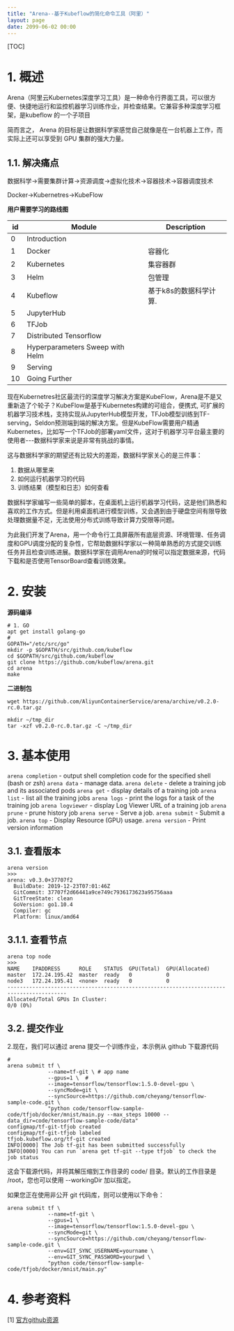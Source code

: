 ```yaml
---
title: "Arena--基于Kubeflow的简化命令工具（阿里）"
layout: page
date: 2099-06-02 00:00
---
```


[TOC]
# 1. 概述


Arena（阿里云Kubernetes深度学习工具）是一种命令行界面工具，可以很方便、快捷地运行和监控机器学习训练作业，并检查结果。它兼容多种深度学习框架，是kubeflow 的一个子项目

简而言之， Arena 的目标是让数据科学家感觉自己就像是在一台机器上工作，而实际上还可以享受到 GPU 集群的强大力量。


## 1.1. 解决痛点

数据科学->需要集群计算->资源调度->虚拟化技术->容器技术->容器调度技术

Docker->Kubernetres->KubeFlow

**用户需要学习的路线图**

| id  | Module                          | Description            |
| --- | ------------------------------- | ---------------------- |
| 0   | Introduction                    |                        |
| 1   | Docker                          | 容器化                 |
| 2   | Kubernetes                      | 集容器群               |
| 3   | Helm                            | 包管理                 |
| 4   | Kubeflow                        | 基于k8s的数据科学计算. |
| 5   | JupyterHub                      |                        |
| 6   | TFJob                           |                        |
| 7   | Distributed Tensorflow          |                        |
| 8   | Hyperparameters Sweep with Helm |                        |
| 9   | Serving                         |                        |
| 10  | Going Further                   |                        |

现在Kubernetres社区最流行的深度学习解决方案是KubeFlow，Arena是不是又重新造了个轮子？KubeFlow是基于Kubernetes构建的可组合，便携式, 可扩展的机器学习技术栈，支持实现从JupyterHub模型开发，TFJob模型训练到TF-serving，Seldon预测端到端的解决方案。但是KubeFlow需要用户精通Kubernetes，比如写一个TFJob的部署yaml文件，这对于机器学习平台最主要的使用者---数据科学家来说是非常有挑战的事情。

这与数据科学家的期望还有比较大的差距，数据科学家关心的是三件事：

1. 数据从哪里来
2. 如何运行机器学习的代码
3. 训练结果（模型和日志）如何查看
   
数据科学家编写一些简单的脚本，在桌面机上运行机器学习代码，这是他们熟悉和喜欢的工作方式。但是利用桌面机进行模型训练，又会遇到由于硬盘空间有限导致处理数据量不足，无法使用分布式训练导致计算力受限等问题。

为此我们开发了Arena，用一个命令行工具屏蔽所有底层资源、环境管理、任务调度和GPU调度分配的复杂性，它帮助数据科学家以一种简单熟悉的方式提交训练任务并且检查训练进展。数据科学家在调用Arena的时候可以指定数据来源，代码下载和是否使用TensorBoard查看训练效果。



# 2. 安装

**源码编译**
```shell
# 1. GO
apt get install golang-go
# 
GOPATH="/etc/src/go"
mkdir -p $GOPATH/src/github.com/kubeflow
cd $GOPATH/src/github.com/kubeflow
git clone https://github.com/kubeflow/arena.git
cd arena
make
```

**二进制包**

```shell
wget https://github.com/AliyunContainerService/arena/archive/v0.2.0-rc.0.tar.gz

mkdir ~/tmp_dir
tar -xzf v0.2.0-rc.0.tar.gz -C ~/tmp_dir
```
# 3. 基本使用

`arena completion` - output shell completion code for the specified shell (bash or zsh)
`arena data` - manage data.
`arena delete` - delete a training job and its associated pods
`arena get` - display details of a training job
`arena list` - list all the training jobs
`arena logs` - print the logs for a task of the training job
`arena logviewer` - display Log Viewer URL of a training job
`arena prune` - prune history job
`arena serve` - Serve a job.
`arena submit` - Submit a job.
`arena top` - Display Resource (GPU) usage.
`arena version` - Print version information


## 3.1. 查看版本

```shell
arena version
>>>
arena: v0.3.0+37707f2
  BuildDate: 2019-12-23T07:01:46Z
  GitCommit: 37707f2d66441a9ce749c7936173623a95756aaa
  GitTreeState: clean
  GoVersion: go1.10.4
  Compiler: gc
  Platform: linux/amd64

```
## 3.1.1. 查看节点

```shell
arena top node
>>>
NAME    IPADDRESS      ROLE    STATUS  GPU(Total)  GPU(Allocated)
master  172.24.195.42  master  ready   0           0
node3   172.24.195.41  <none>  ready   0           0
-----------------------------------------------------------------------------------------
Allocated/Total GPUs In Cluster:
0/0 (0%)

```

## 3.2. 提交作业

2.现在，我们可以通过 arena 提交一个训练作业，本示例从 github 下载源代码

```shell
#
arena submit tf \
             --name=tf-git \ # app name
             --gpus=1 \  # 
             --image=tensorflow/tensorflow:1.5.0-devel-gpu \
             --syncMode=git \
             --syncSource=https://github.com/cheyang/tensorflow-sample-code.git \
             "python code/tensorflow-sample-code/tfjob/docker/mnist/main.py --max_steps 10000 --data_dir=code/tensorflow-sample-code/data"
configmap/tf-git-tfjob created
configmap/tf-git-tfjob labeled
tfjob.kubeflow.org/tf-git created
INFO[0000] The Job tf-git has been submitted successfully
INFO[0000] You can run `arena get tf-git --type tfjob` to check the job status
```
这会下载源代码，并将其解压缩到工作目录的 code/ 目录。默认的工作目录是 /root，您也可以使用 --workingDir 加以指定。

如果您正在使用非公开 git 代码库，则可以使用以下命令：

```shell
arena submit tf \
             --name=tf-git \
             --gpus=1 \
             --image=tensorflow/tensorflow:1.5.0-devel-gpu \
             --syncMode=git \
             --syncSource=https://github.com/cheyang/tensorflow-sample-code.git \
             --env=GIT_SYNC_USERNAME=yourname \
             --env=GIT_SYNC_PASSWORD=yourpwd \
             "python code/tensorflow-sample-code/tfjob/docker/mnist/main.py"
```

# 4. 参考资料

[1] [官方github资源](https://github.com/AliyunContainerService/arena/blob/master/README_cn.md)

